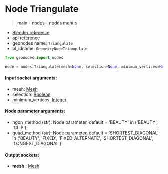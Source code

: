 # Node Triangulate

> [main](../structure.md) - [nodes](nodes.md) - [nodes menus](nodes_menus.md)

- [Blender reference](https://docs.blender.org/manual/en/latest/modeling/geometry_nodes/mesh/triangulate.html)
- [api reference](https://docs.blender.org/api/current/bpy.types.GeometryNodeTriangulate.html)
- geonodes name: `Triangulate`
- bl_idname: `GeometryNodeTriangulate`

```python
from geonodes import nodes

node = nodes.Triangulate(mesh=None, selection=None, minimum_vertices=None, ngon_method='BEAUTY', quad_method='SHORTEST_DIAGONAL')
```

#### Input socket arguments:

- mesh: [Mesh](Mesh.md)
- selection: [Boolean](Boolean.md)
- minimum_vertices: [Integer](Integer.md)

#### Node parameter arguments:

- ngon_method (str): Node parameter, default = 'BEAUTY' in ('BEAUTY', 'CLIP')
- quad_method (str): Node parameter, default = 'SHORTEST_DIAGONAL' in ('BEAUTY', 'FIXED', 'FIXED_ALTERNATE', 'SHORTEST_DIAGONAL', 'LONGEST_DIAGONAL')

#### Output sockets:

- **mesh** : [Mesh](Mesh.md)

